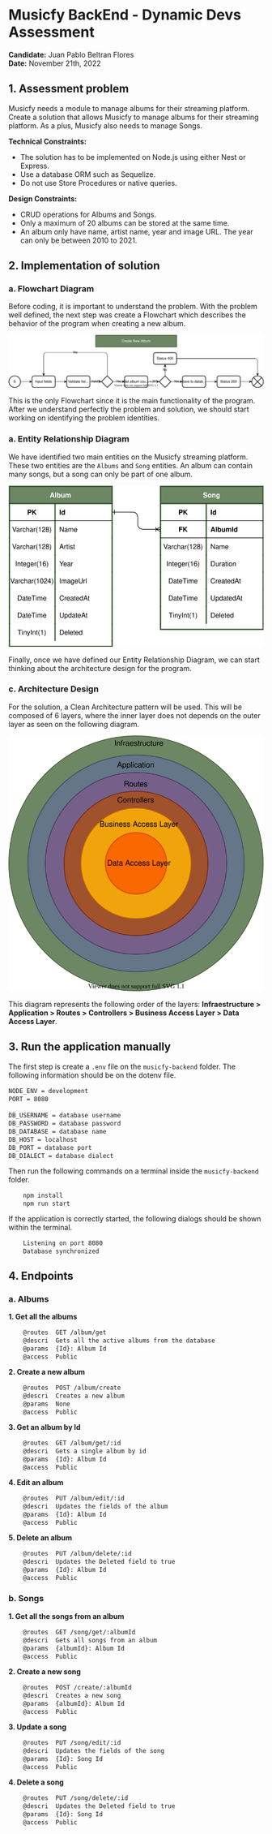 # Musicfy BackEnd - Dynamic Devs Assessment

**Candidate:** Juan Pablo Beltran Flores <br>
**Date:** November 21th, 2022

## 1. Assessment problem

Musicfy needs a module to manage albums for their streaming platform. Create a solution that allows Musicfy to manage albums for their streaming platform. As a plus, Musicfy also needs to manage Songs.

**Technical Constraints:**

* The solution has to be implemented on Node.js using either Nest or Express.
* Use a database ORM such as Sequelize.
* Do not use Store Procedures or native queries.

**Design Constraints:**

* CRUD operations for Albums and Songs.
* Only a maximum of 20 albums can be stored at the same time.
* An album only have name, artist name, year and image URL. The year can only be between 2010 to 2021.

## 2. Implementation of solution

### a. Flowchart Diagram

Before coding, it is important to understand the problem. With the problem well defined, the next step was create a Flowchart which describes the behavior of the program when creating a new album.

![Flowchart Diagram](./docs/exports/flowchart.svg)

This is the only Flowchart since it is the main functionality of the program. After we understand perfectly the problem and solution, we should start working on identifying the problem identities.

### a. Entity Relationship Diagram

We have identified two main entities on the Musicfy streaming platform. These two entities are the ```Albums``` and ```Song``` entities. An album can contain many songs, but a song can only be part of one album.

![Entity Relationship Diagram](./docs/exports/erd.svg)

Finally, once we have defined our Entity Relationship Diagram, we can start thinking about the architecture design for the program.

### c. Architecture Design

For the solution, a Clean Architecture pattern will be used. This will be composed of 6 layers, where the inner layer does not depends on the outer layer as seen on the following diagram.

![Architecture Diagram](./docs/exports/architecture.svg)

This diagram represents the following order of the layers: **Infraestructure > Application > Routes > Controllers > Business Access Layer > Data Access Layer**.

## 3. Run the application manually

The first step is create a ```.env``` file on the ```musicfy-backend``` folder. The following information should be on the dotenv file.

```
NODE_ENV = development
PORT = 8080

DB_USERNAME = database username
DB_PASSWORD = database password
DB_DATABASE = database name
DB_HOST = localhost
DB_PORT = database port
DB_DIALECT = database dialect

```
Then run the following commands on a terminal inside the ```musicfy-backend``` folder.
```
    npm install
    npm run start
```
If the application is correctly started, the following dialogs should be shown within the terminal.

```
    Listening on port 8080
    Database synchronized
```

## 4. Endpoints

### a. Albums

**1. Get all the albums**

```
    @routes  GET /album/get
    @descri  Gets all the active albums from the database
    @params  {Id}: Album Id
    @access  Public
```

**2. Create a new album**

```
    @routes  POST /album/create
    @descri  Creates a new album
    @params  None
    @access  Public
```

**3. Get an album by Id**

```
    @routes  GET /album/get/:id
    @descri  Gets a single album by id
    @params  {Id}: Album Id
    @access  Public
```

**4. Edit an album**

```
    @routes  PUT /album/edit/:id
    @descri  Updates the fields of the album
    @params  {Id}: Album Id
    @access  Public
```

**5. Delete an album**

```
    @routes  PUT /album/delete/:id
    @descri  Updates the Deleted field to true
    @params  {Id}: Album Id
    @access  Public
```

### b. Songs

**1. Get all the songs from an album**

```
    @routes  GET /song/get/:albumId
    @descri  Gets all songs from an album
    @params  {albumId}: Album Id
    @access  Public
```

**2. Create a new song**

```
    @routes  POST /create/:albumId
    @descri  Creates a new song
    @params  {albumId}: Album Id
    @access  Public
```

**3. Update a song**

```
    @routes  PUT /song/edit/:id
    @descri  Updates the fields of the song
    @params  {Id}: Song Id
    @access  Public
```

**4. Delete a song**

```
    @routes  PUT /song/delete/:id
    @descri  Updates the Deleted field to true
    @params  {Id}: Song Id
    @access  Public
```